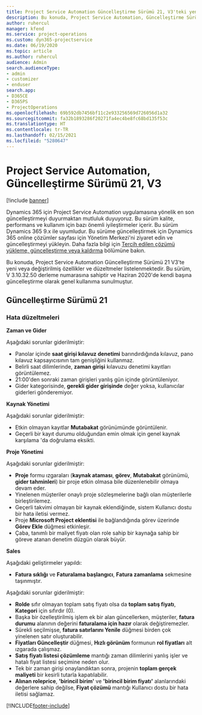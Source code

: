 ```yaml
---
title: Project Service Automation Güncelleştirme Sürümü 21, V3'teki yenilikler veya değişiklikler
description: Bu konuda, Project Service Automation, Güncelleştirme Sürümü 21, V3'teki özellikler ve düzeltmeler listelenir.
author: ruhercul
manager: kfend
ms.service: project-operations
ms.custom: dyn365-projectservice
ms.date: 06/19/2020
ms.topic: article
ms.author: ruhercul
audience: Admin
search.audienceType:
- admin
- customizer
- enduser
search.app:
- D365CE
- D365PS
- ProjectOperations
ms.openlocfilehash: 69b592db7456bf11c2e933256569d726056d1a32
ms.sourcegitcommit: fa32b1893286f20271fa4ec4be8fc68bd135f53c
ms.translationtype: HT
ms.contentlocale: tr-TR
ms.lasthandoff: 02/15/2021
ms.locfileid: "5280647"
---
```

# <a name="project-service-automation-update-release-21-v3"></a>Project Service Automation, Güncelleştirme Sürümü 21, V3

[!include [banner](../includes/psa-now-project-operations.md)]

Dynamics 365 için Project Service Automation uygulamasına yönelik en son güncelleştirmeyi duyurmaktan mutluluk duyuyoruz. Bu sürüm kalite, performans ve kullanım için bazı önemli iyileştirmeler içerir. Bu sürüm Dynamics 365 9.x ile uyumludur. Bu sürüme güncelleştirmek için Dynamics 365 online çözümler sayfası için Yönetim Merkezi'ni ziyaret edin ve güncelleştirmeyi yükleyin. Daha fazla bilgi için [Tercih edilen çözümü yükleme, güncelleştirme veya kaldırma](https://docs.microsoft.com/power-platform/admin/install-remove-preferred-solution) bölümüne bakın.

Bu konuda, Project Service Automation Güncelleştirme Sürümü 21 V3'te yeni veya değiştirilmiş özellikler ve düzeltmeler listelenmektedir. Bu sürüm, V 3.10.32.50 derleme numarasına sahiptir ve Haziran 2020'de kendi başına güncelleştirme olarak genel kullanıma sunulmuştur.

## <a name="update-release-21"></a>Güncelleştirme Sürümü 21

### <a name="bug-fixes"></a>Hata düzeltmeleri

**Zaman ve Gider**

Aşağıdaki sorunlar giderilmiştir:

- Panolar içinde **saat girişi kılavuz denetimi** barındırdığında kılavuz, pano kılavuz kapsayıcısının tam genişliğini kullanmaz.
- Belirli saat dilimlerinde, **zaman girişi** kılavuzu denetimi kayıtları görüntülemez.
- 21:00'den sonraki zaman girişleri yanlış gün içinde görüntüleniyor.
- Gider kategorisinde, **gerekli gider girişinde** değer yoksa, kullanıcılar giderleri gönderemiyor.

**Kaynak Yönetimi**

Aşağıdaki sorunlar giderilmiştir:

- Etkin olmayan kayıtlar **Mutabakat** görünümünde görüntülenir.
- Geçerli bir kayıt durumu olduğundan emin olmak için genel kaynak karşılama 'da doğrulama eksikti.

**Proje Yönetimi**

Aşağıdaki sorunlar giderilmiştir:

- **Proje** formu ızgaraları (**kaynak ataması**, **görev**, **Mutabakat** görünümü, **gider tahminleri**) bir proje etkin olmasa bile düzenlenebilir olmaya devam eder.
- Yinelenen müşteriler onaylı proje sözleşmelerine bağlı olan müşterilerle birleştirilemez.
- Geçerli takvimi olmayan bir kaynak eklendiğinde, sistem Kullanıcı dostu bir hata iletisi vermez.
- Proje **Microsoft Project eklentisi** ile bağlandığında görev üzerinde **Görev Ekle** düğmesi etkinleşir.
- Çaba, tanımlı bir maliyet fiyatı olan role sahip bir kaynağa sahip bir göreve atanan denetim düzgün olarak büyür.

**Sales**

Aşağıdaki geliştirmeler yapıldı:

- **Fatura sıklığı** ve **Faturalama başlangıcı**, **Fatura zamanlama** sekmesine taşınmıştır.

Aşağıdaki sorunlar giderilmiştir:

- **Rolde** sıfır olmayan toplam satış fiyatı olsa da **toplam satış fiyatı**, **Kategori** için sıfırdır (0).
- Başka bir özelleştirilmiş işlem ek bir alan güncellerken, müşteriler, **fatura durumu** alanının değerini **faturalama için hazır** olarak değiştiremezler.
- Sürekli seçilmişse, **fatura satırlarını Yenile** düğmesi birden çok yinelenen satır oluşturabilir.
- **Fiyatları Güncelleştir** düğmesi, **Hızlı görünüm** formunun **rol fiyatları** alt ızgarada çalışmaz.
- **Satış fiyatı listesi çözümleme** mantığı zaman dilimlerini yanlış işler ve hatalı fiyat listesi seçimine neden olur.
- Tek bir zaman girişi onaylandıktan sonra, projenin **toplam gerçek maliyeti** bir kesirli tutarla kapatılabilir.
- **Alınan roleprice**, **'birincil birim'** ve **'birincil birim fiyatı'** alanlarındaki değerlere sahip değilse, **Fiyat çözümü** mantığı Kullanıcı dostu bir hata iletisi sağlamaz.


[!INCLUDE[footer-include](../includes/footer-banner.md)]